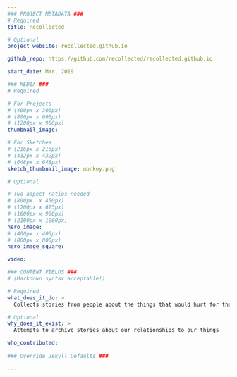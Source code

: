 ```yaml
---
### PROJECT METADATA ###
# Required
title: Recollected 

# Optional
project_website: recollected.github.io

github_repo: https://github.com/recollected/recollected.github.io

start_date: Mar, 2019

### MEDIA ###
# Required

# For Projects
# (400px x 300px)
# (800px x 600px)
# (1200px x 900px)
thumbnail_image:

# For Sketches
# (216px x 216px)
# (432px x 432px)
# (648px x 648px)
sketch_thumbnail_image: monkey.png

# Optional

# Two aspect ratios needed
# (800px  x 450px)
# (1200px x 675px)
# (1600px x 900px)
# (2100px x 1000px)
hero_image:
# (400px x 400px)
# (800px x 800px)
hero_image_square:

video:

### CONTENT FIELDS ###
# (Markdown syntax acceptable!)

# Required
what_does_it_do: >
  Collects stories from people about the things that would hurt for them to lose   

# Optional
why_does_it_exist: >
  Attempts to archive stories about our relationships to our things 

who_contributed:
    
### Override Jekyll Defaults ###

---
```

